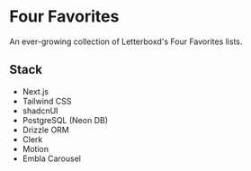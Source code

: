# Four Favorites

An ever-growing collection of Letterboxd's Four Favorites lists.

## Stack

- Next.js
- Tailwind CSS
- shadcnUI
- PostgreSQL (Neon DB)
- Drizzle ORM
- Clerk
- Motion
- Embla Carousel
